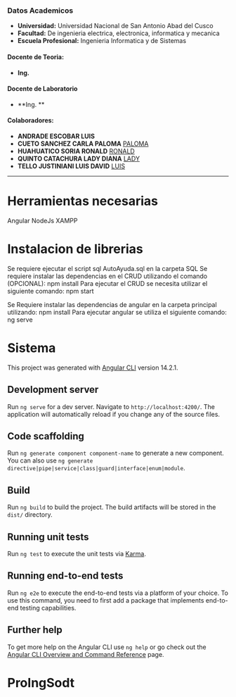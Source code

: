 ### Datos Academicos

- **Universidad:** Universidad Nacional de San Antonio Abad del Cusco
- **Facultad:** De ingenieria electrica, electronica, informatica y mecanica
- **Escuela Profesional:** Ingenieria Informatica y de Sistemas
#### Docente de Teoria:
- **Ing.**
#### Docente de Laboratorio
- **Ing. **
#### Colaboradores:
- **ANDRADE ESCOBAR LUIS**
- **CUETO SANCHEZ CARLA PALOMA** [PALOMA](https://github.com/carlasanchez15)
- **HUAHUATICO SORIA RONALD** [RONALD](https://github.com/Romehe369)
- **QUINTO CATACHURA LADY DIANA** [LADY](https://github.com/Diana-Quinto)
- **TELLO JUSTINIANI LUIS DAVID** [LUIS](https://github.com/SidMox120897)
---

# Herramientas necesarias

Angular
NodeJs
XAMPP

# Instalacion de librerias

Se requiere ejecutar el script sql AutoAyuda.sql en la carpeta SQL
Se requiere instalar las dependencias en el CRUD utilizando el comando (OPCIONAL): npm install
Para ejecutar el CRUD se necesita utilizar el siguiente comando: npm start

Se Requiere instalar las dependencias de angular en la carpeta principal utilizando: npm install
Para ejecutar angular se utiliza el siguiente comando: ng serve

# Sistema

This project was generated with [Angular CLI](https://github.com/angular/angular-cli) version 14.2.1.

## Development server

Run `ng serve` for a dev server. Navigate to `http://localhost:4200/`. The application will automatically reload if you change any of the source files.

## Code scaffolding

Run `ng generate component component-name` to generate a new component. You can also use `ng generate directive|pipe|service|class|guard|interface|enum|module`.

## Build

Run `ng build` to build the project. The build artifacts will be stored in the `dist/` directory.

## Running unit tests

Run `ng test` to execute the unit tests via [Karma](https://karma-runner.github.io).

## Running end-to-end tests

Run `ng e2e` to execute the end-to-end tests via a platform of your choice. To use this command, you need to first add a package that implements end-to-end testing capabilities.

## Further help

To get more help on the Angular CLI use `ng help` or go check out the [Angular CLI Overview and Command Reference](https://angular.io/cli) page.
# ProIngSodt
